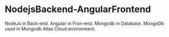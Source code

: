 # NodejsBackend-AngularFrontend
NodeJs in Back-end. Angular in Fron-end. Mongodb in Database. MongoDb used in Mongodb Atlas Cloud environment.

